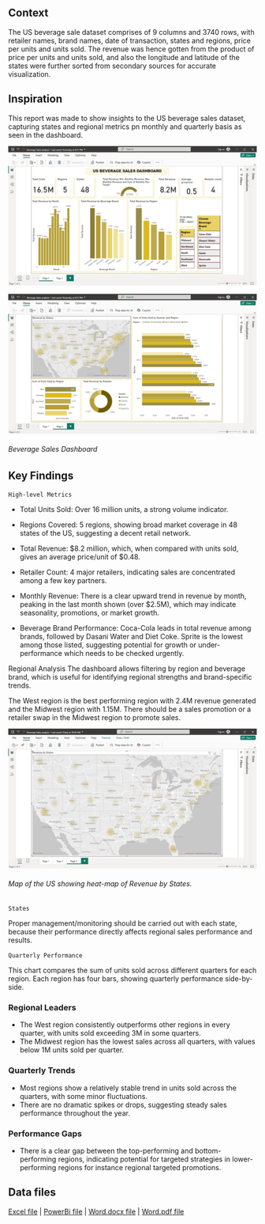 ## Context
The US beverage sale dataset comprises of 9 columns and 3740 rows, with retailer names, brand names,  date of transaction, states and regions, price per units and units sold. The revenue was hence gotten from the product of price per units and units sold, and also the longitude and latitude of the states were further sorted from secondary sources for accurate visualization.   

## Inspiration
This report was made to show insights to the US beverage sales dataset, capturing states and regional metrics pn monthly and quarterly basis as seen in the dashboard. 

![__](Dashboard.png "Beverage sales dashboard")

![](Dashboardpg2.png "Beverage sales dashboard 2")
###### _Beverage Sales Dashboard_

## Key Findings
    High-level Metrics
- Total Units Sold: Over 16 million units, a strong volume indicator.
- Regions Covered: 5 regions, showing broad market coverage in 48 states of the US, suggesting a decent retail network.
- Total Revenue: $8.2 million, which, when compared with units sold, gives an average price/unit of $0.48.
- Retailer Count: 4 major retailers, indicating sales are concentrated among a few key partners.

- Monthly Revenue: There is a clear upward trend in revenue by month, peaking in the last month shown (over $2.5M), which may indicate seasonality, promotions, or market growth.

- Beverage Brand Performance: Coca-Cola leads in total revenue among brands, followed by Dasani Water and Diet Coke. Sprite is the lowest among those listed, suggesting potential for growth or under-performance which needs to be checked urgently.

Regional Analysis
The dashboard allows filtering by region and beverage brand, which is useful for identifying regional strengths and brand-specific trends.    
    
    
    
The West region is the best performing region with 2.4M revenue generated and the Midwest region with 1.15M. There should be a sales promotion or a retailer swap in the Midwest region to promote sales.

![](Map.png "States")
###### _Map of the US showing heat-map of Revenue by States_.
    States		
Proper management/monitoring should be carried out with each state, because their performance directly affects regional sales performance and results.

    Quarterly Performance
 This chart compares the sum of units sold across different quarters for each region. Each region has four bars, showing quarterly performance side-by-side.

### Regional Leaders
- The West region consistently outperforms other regions in every quarter, with units sold exceeding 3M in some quarters.
- The Midwest region has the lowest sales across all quarters, with values below 1M units sold per quarter.

### Quarterly Trends 
- Most regions show a relatively stable trend in units sold across the quarters, with some minor fluctuations.
- There are no dramatic spikes or drops, suggesting steady sales performance throughout the year.

### Performance Gaps 
- There is a clear gap between the top-performing and bottom-performing regions, indicating potential for targeted strategies in lower-performing regions for instance regional targeted promotions.


## Data files
[Excel file](<Beverage Sales Analysis_US.xlsx>) | [PowerBi file](<Beverage Sales analysis.pbix>) | 
 [Word.docx file](<US BEVERAGE SALES ANALYSIS.docx>) | 
[Word.pdf file](<US BEVERAGE SALES ANALYSIS.pdf>)